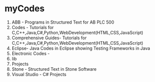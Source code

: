 # myCodes

1) ABB - Programs in Structured Text for AB PLC 500
2) Codes - Tutorials for C,C++,Java,C#,Python,WebDevelopment(HTML,CSS,JavaScript)
3) Comprehensive Guides- Tutorials for C,C++,Java,C#,Python,WebDevelopment(HTML,CSS,JavaScript)
4) Eclipse- Java Codes in Eclipse showing Testing Frameworks in Java
5) Electronic Codes - 
6) lib
7) Projects
8) Stone - Structured Text in Stone Software
9) Visual Studio - C# Projects